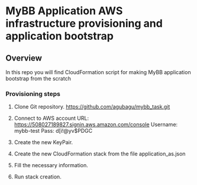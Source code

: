 # **MyBB Application AWS infrastructure provisioning and application bootstrap**

## Overview

In this repo you will find CloudFormation script for making MyBB application bootstrap from the scratch

### Provisioning steps

1. Clone Git repository. https://github.com/agubagu/mybb_task.git
2. Connect to AWS account
   URL: https://508027189827.signin.aws.amazon.com/console
   Username: mybb-test
   Pass: d[i!@yv$PDGC

3. Create the new KeyPair.
4. Create the new CloudFormation stack from the file application_as.json
5. Fill the necessary information.
6. Run stack creation.
